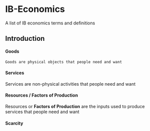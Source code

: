# IB-Economics
A list of IB economics terms and definitions

## Introduction

#### Goods
`Goods are physical objects that people need and want`

#### Services
Services are non-physical activities that people need and want

#### Resources / Factors of Production
Resources or **Factors of Production** are the inputs used to produce services that people need and want

#### Scarcity
